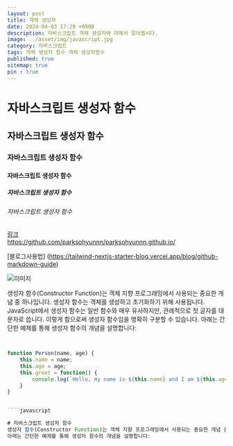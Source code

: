 ```yaml
---
layout: post
title: 객체 생성자
date: 2024-04-03 17:29 +0900
description: 자바스크립트 객체 생성자에 대해서 알아봅시다.
image: ../asset/img/javascript.jpg
category: 자바스크립트
tags: 객체 생성자 함수 객체 생성자함수
published: true
sitemap: true
pin : true
---
```


# 자바스크립트 생성자 함수
## 자바스크립트 생성자 함수
### 자바스크립트 생성자 함수
#### 자바스크립트 생성자 함수
##### 자바스크립트 생성자 함수
###### 자바스크립트 생성자 함수

[링크](https://github.com/parksohyunnn/parksohyunnn.github.io/)   
<https://github.com/parksohyunnn/parksohyunnn.github.io/>



[블로그사용법] (https://tailwind-nextjs-starter-blog.vercel.app/blog/github-markdown-guide)


![이미지](../asset/img/javascript.jpg)


생성자 함수(Constructor Function)는 객체 지향 프로그래밍에서 사용되는 중요한 개념 중 하나입니다. 생성자 함수는 객체를 생성하고 초기화하기 위해 사용됩니다. JavaScript에서 생성자 함수는 일반 함수와 매우 유사하지만, 관례적으로 첫 글자를 대문자로 씁니다. 이렇게 함으로써 생성자 함수임을 명확히 구분할 수 있습니다.
아래는 간단한 예제를 통해 생성자 함수의 개념을 설명합니다:

````javascript


function Person(name, age) {
    this.name = name;
    this.age = age;
    this.greet = function() {
        console.log(`Hello, my name is ${this.name} and I am ${this.age} years old.`);
    }
}


````javascript

# 자바스크립트 생성자 함수
생성자 함수(Constructor Function)는 객체 지향 프로그래밍에서 사용되는 중요한 개념 중 하나입니다. 생성자 함수는 객체를 생성하고 초기화하기 위해 사용됩니다. JavaScript에서 생성자 함수는 일반 함수와 매우 유사하지만, 관례적으로 첫 글자를 대문자로 씁니다. 이렇게 함으로써 생성자 함수임을 명확히 구분할 수 있습니다.
아래는 간단한 예제를 통해 생성자 함수의 개념을 설명합니다: